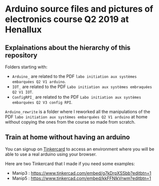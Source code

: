 # Arduino source files and pictures of electronics course Q2 2019 at Henallux
## Explainations about the hierarchy of this repository

Folders starting with:

* `Arduino_` are related to the PDF `labo initiation aux systèmes embarquées Q2 V1 arduino`.
* `IOT_` are related to the PDF `Labo initiation aux systèmes embraquées Q2 V1 IOT`.
* `ConfigRPI_` are related to the PDF `Labo initiation aux systèmes embarquées Q2 V3 config RPI`.

`Arduino_rewrite` is a folder where I reworked all the manipulations of the PDF `labo initiation aux systèmes embarquées Q2 V1 arduino` at home without copying the ones from the course so made from scratch.

## Train at home without having an arduino
You can signup on [Tinkercard](https://www.tinkercad.com) to access an environment where you will be able to use a real arduino using your browser.

Here are two Tinkercard that I made if you need some examples:
* Manip3 : https://www.tinkercad.com/embed/g7kDrpXSSbb?editbtn=1
* Manip5 : https://www.tinkercad.com/embed/kkFFNlkVrwm?editbtn=1